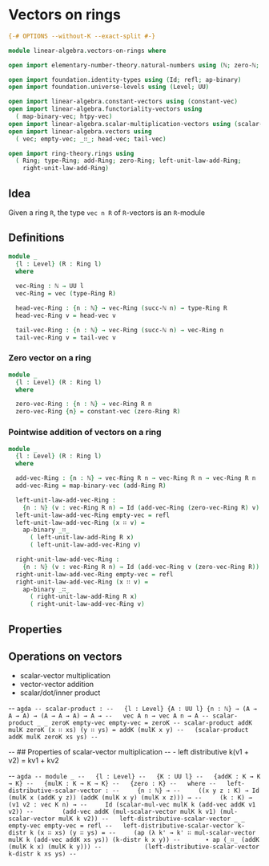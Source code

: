 # Vectors on rings

```agda
{-# OPTIONS --without-K --exact-split #-}

module linear-algebra.vectors-on-rings where

open import elementary-number-theory.natural-numbers using (ℕ; zero-ℕ; succ-ℕ)

open import foundation.identity-types using (Id; refl; ap-binary)
open import foundation.universe-levels using (Level; UU)

open import linear-algebra.constant-vectors using (constant-vec)
open import linear-algebra.functoriality-vectors using
  ( map-binary-vec; htpy-vec)
open import linear-algebra.scalar-multiplication-vectors using (scalar-mul-vec)
open import linear-algebra.vectors using
  ( vec; empty-vec; _∷_; head-vec; tail-vec)

open import ring-theory.rings using
  ( Ring; type-Ring; add-Ring; zero-Ring; left-unit-law-add-Ring;
    right-unit-law-add-Ring)
```

## Idea

Given a ring `R`, the type `vec n R` of `R`-vectors is an `R`-module

## Definitions

```agda
module _
  {l : Level} (R : Ring l)
  where
  
  vec-Ring : ℕ → UU l
  vec-Ring = vec (type-Ring R)

  head-vec-Ring : {n : ℕ} → vec-Ring (succ-ℕ n) → type-Ring R
  head-vec-Ring v = head-vec v

  tail-vec-Ring : {n : ℕ} → vec-Ring (succ-ℕ n) → vec-Ring n
  tail-vec-Ring v = tail-vec v
```

### Zero vector on a ring

```agda
module _
  {l : Level} (R : Ring l)
  where

  zero-vec-Ring : {n : ℕ} → vec-Ring R n
  zero-vec-Ring {n} = constant-vec (zero-Ring R)
```

### Pointwise addition of vectors on a ring

```agda
module _
  {l : Level} (R : Ring l)
  where

  add-vec-Ring : {n : ℕ} → vec-Ring R n → vec-Ring R n → vec-Ring R n
  add-vec-Ring = map-binary-vec (add-Ring R)

  left-unit-law-add-vec-Ring :
    {n : ℕ} (v : vec-Ring R n) → Id (add-vec-Ring (zero-vec-Ring R) v) v
  left-unit-law-add-vec-Ring empty-vec = refl
  left-unit-law-add-vec-Ring (x ∷ v) =
    ap-binary _∷_
      ( left-unit-law-add-Ring R x)
      ( left-unit-law-add-vec-Ring v)

  right-unit-law-add-vec-Ring :
    {n : ℕ} (v : vec-Ring R n) → Id (add-vec-Ring v (zero-vec-Ring R)) v
  right-unit-law-add-vec-Ring empty-vec = refl
  right-unit-law-add-vec-Ring (x ∷ v) =
    ap-binary _∷_
      ( right-unit-law-add-Ring R x)
      ( right-unit-law-add-vec-Ring v)
```

## Properties

## Operations on vectors

 - scalar-vector multiplication
 - vector-vector addition
 - scalar/dot/inner product

-- ```agda
-- scalar-product :
--   {l : Level} {A : UU l} {n : ℕ} → (A → A → A) → (A → A → A) → A →
--   vec A n → vec A n → A
-- scalar-product _ _ zeroK empty-vec empty-vec = zeroK
-- scalar-product addK mulK zeroK (x ∷ xs) (y ∷ ys) = addK (mulK x y)
--   (scalar-product addK mulK zeroK xs ys)
-- ```

-- ## Properties of scalar-vector multiplication
--   - left distributive k(v1 + v2) = kv1 + kv2

-- ```agda
-- module _
--   {l : Level}
--   {K : UU l}
--   {addK : K → K → K}
--   {mulK : K → K → K}
--   {zero : K}
--   where
--   left-distributive-scalar-vector :
--     {n : ℕ} →
--     ((x y z : K) → Id (mulK x (addK y z)) (addK (mulK x y) (mulK x z))) →
--     (k : K) → (v1 v2 : vec K n) →
--     Id (scalar-mul-vec mulK k (add-vec addK v1 v2))
--        (add-vec addK (mul-scalar-vector mulK k v1) (mul-scalar-vector mulK k v2))
--   left-distributive-scalar-vector _ _ empty-vec empty-vec = refl
--   left-distributive-scalar-vector k-distr k (x ∷ xs) (y ∷ ys) =
--     (ap (λ k' → k' ∷ mul-scalar-vector mulK k (add-vec addK xs ys)) (k-distr k x y))
--       ∙ ap (_∷_ (addK (mulK k x) (mulK k y)))
--            (left-distributive-scalar-vector k-distr k xs ys)
-- ```

